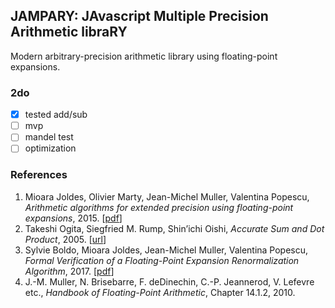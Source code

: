 ## JAMPARY: JAvascript Multiple Precision Arithmetic libraRY

Modern arbitrary-precision arithmetic library using floating-point expansions.

### 2do
- [x] tested add/sub
- [ ] mvp
- [ ] mandel test
- [ ] optimization

### References
1. Mioara Joldes, Olivier Marty, Jean-Michel Muller, Valentina Popescu,
  *Arithmetic algorithms for extended precision using floating-point expansions*, 2015.
  [[pdf](https://hal.archives-ouvertes.fr/hal-01111551v2/document)]
2. Takeshi Ogita, Siegfried M. Rump, Shin’ichi Oishi,
  *Accurate Sum and Dot Product*, 2005.
  [[url](https://www.researchgate.net/publication/220411325_Accurate_Sum_and_Dot_Product)]
3. Sylvie Boldo, Mioara Joldes, Jean-Michel Muller, Valentina Popescu,
  *Formal Verification of a Floating-Point Expansion Renormalization Algorithm*, 2017.
  [[pdf](https://hal.archives-ouvertes.fr/hal-01512417/document)]
4. J.-M. Muller, N. Brisebarre, F. deDinechin, C.-P. Jeannerod, V. Lefevre etc.,
  *Handbook of Floating-Point Arithmetic*, Chapter 14.1.2, 2010.